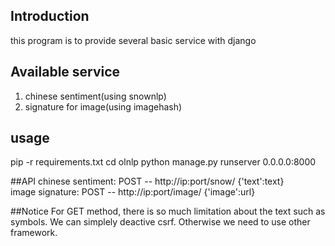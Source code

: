 ## Introduction
this program is to provide several basic service with django

## Available service
1. chinese sentiment(using snownlp) 
2. signature for image(using imagehash)


## usage
pip -r requirements.txt
cd olnlp
python manage.py runserver 0.0.0.0:8000

##API
chinese sentiment: 
	POST -- http://ip:port/snow/ {'text':text}  
image signature:
	POST -- http://ip:port/image/ {'image':url}  

##Notice
For GET method, there is so much limitation about the text such as symbols.
We can simplely deactive csrf.
Otherwise we need to use other framework.

